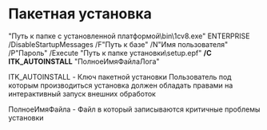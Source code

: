 # Пакетная установка

"Путь к папке с установленной платформой\bin\1cv8.exe" ENTERPRISE /DisableStartupMessages /F"Путь к базе"
/N"Имя пользователя" /P"Пароль" /Execute "Путь к папке установки\setup.epf" **/C ITK_AUTOINSTALL** "ПолноеИмяФайлаЛога"

ITK_AUTOINSTALL - Ключ пакетной установки
Пользователь под которым производиться установка должен обладать правами на интерактивный запуск внешних обработок

ПолноеИмяФайла - Файл в который записываются критичные проблемы установки

